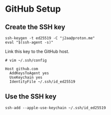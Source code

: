 # GitHub Setup

## Create the SSH key

```shell
ssh-keygen -t ed25519 -C "j2aa@proton.me"
eval "$(ssh-agent -s)"
```

Link this key to the GitHub host.
```shell
# vim ~/.ssh/config

Host github.com
  AddKeysToAgent yes
  UseKeychain yes
  IdentityFile ~/.ssh/id_ed25519
```

## Use the SSH key
```shell
ssh-add --apple-use-keychain ~/.ssh/id_ed25519
```